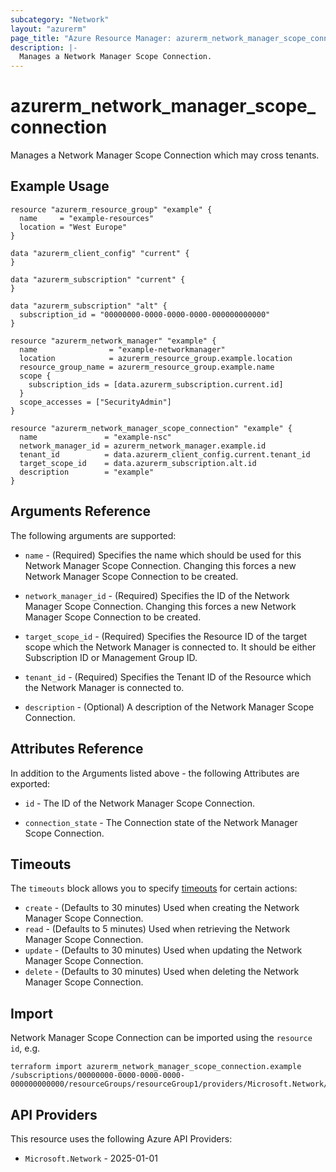 ```yaml
---
subcategory: "Network"
layout: "azurerm"
page_title: "Azure Resource Manager: azurerm_network_manager_scope_connection"
description: |-
  Manages a Network Manager Scope Connection.
---
```


# azurerm_network_manager_scope_connection

Manages a Network Manager Scope Connection which may cross tenants.

## Example Usage

```hcl
resource "azurerm_resource_group" "example" {
  name     = "example-resources"
  location = "West Europe"
}

data "azurerm_client_config" "current" {
}

data "azurerm_subscription" "current" {
}

data "azurerm_subscription" "alt" {
  subscription_id = "00000000-0000-0000-0000-000000000000"
}

resource "azurerm_network_manager" "example" {
  name                = "example-networkmanager"
  location            = azurerm_resource_group.example.location
  resource_group_name = azurerm_resource_group.example.name
  scope {
    subscription_ids = [data.azurerm_subscription.current.id]
  }
  scope_accesses = ["SecurityAdmin"]
}

resource "azurerm_network_manager_scope_connection" "example" {
  name               = "example-nsc"
  network_manager_id = azurerm_network_manager.example.id
  tenant_id          = data.azurerm_client_config.current.tenant_id
  target_scope_id    = data.azurerm_subscription.alt.id
  description        = "example"
}
```

## Arguments Reference

The following arguments are supported:

* `name` - (Required) Specifies the name which should be used for this Network Manager Scope Connection. Changing this forces a new Network Manager Scope Connection to be created.

* `network_manager_id` - (Required) Specifies the ID of the Network Manager Scope Connection. Changing this forces a new Network Manager Scope Connection to be created.

* `target_scope_id` - (Required) Specifies the Resource ID of the target scope which the Network Manager is connected to. It should be either Subscription ID or Management Group ID.

* `tenant_id` - (Required) Specifies the Tenant ID of the Resource which the Network Manager is connected to.

* `description` - (Optional) A description of the Network Manager Scope Connection.

## Attributes Reference

In addition to the Arguments listed above - the following Attributes are exported:

* `id` - The ID of the Network Manager Scope Connection.

* `connection_state` - The Connection state of the Network Manager Scope Connection.

## Timeouts

The `timeouts` block allows you to specify [timeouts](https://developer.hashicorp.com/terraform/language/resources/configure#define-operation-timeouts) for certain actions:

* `create` - (Defaults to 30 minutes) Used when creating the Network Manager Scope Connection.
* `read` - (Defaults to 5 minutes) Used when retrieving the Network Manager Scope Connection.
* `update` - (Defaults to 30 minutes) Used when updating the Network Manager Scope Connection.
* `delete` - (Defaults to 30 minutes) Used when deleting the Network Manager Scope Connection.

## Import

Network Manager Scope Connection can be imported using the `resource id`, e.g.

```shell
terraform import azurerm_network_manager_scope_connection.example /subscriptions/00000000-0000-0000-0000-000000000000/resourceGroups/resourceGroup1/providers/Microsoft.Network/networkManagers/networkManager1/scopeConnections/scopeConnection1
```

## API Providers
<!-- This section is generated, changes will be overwritten -->
This resource uses the following Azure API Providers:

* `Microsoft.Network` - 2025-01-01
